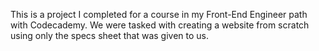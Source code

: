 This is a project I completed for a course in my Front-End Engineer path with Codecademy. We were tasked with creating a website from scratch using only the specs sheet that was given to us.
